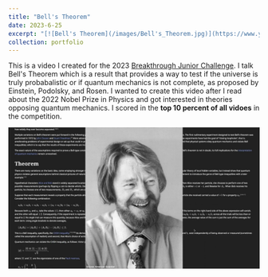 ```yaml
---
title: "Bell's Theorem"
date: 2023-6-25
excerpt: "[![Bell's Theorem](/images/Bell's_Theorem.jpg)](https://www.youtube.com/watch?v=OU-ZYBw2cnA)"
collection: portfolio
---
```


This is a video I created for the 2023 [Breakthrough Junior Challenge](https://breakthroughjuniorchallenge.org/). I talk Bell's Theorem which is a result that provides a way to test if the universe is truly probabalistic or if quantum mechanics is not complete, as proposed by Einstein, Podolsky, and Rosen. I wanted to create this video after I read about the 2022 Nobel Prize in Physics and got interested in theories opposing quantum mechanics. I scored in the **top 10 percent of all vidoes** in the competition.

[![No Cloning Theorem](/images/Bell's_Theorem.jpg)](https://www.youtube.com/watch?v=OU-ZYBw2cnA)
